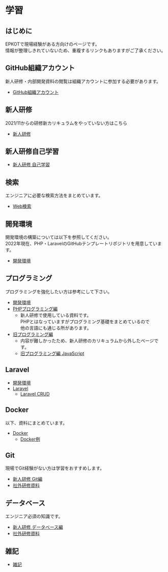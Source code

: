 # 学習

## はじめに

EPKOTで現場経験がある方向けのページです。  
情報が整理しきれていないため、重複するリンクもありますがご了承ください。

## GitHub組織アカウント

新人研修・内部開発資料の閲覧は組織アカウントに参加する必要があります。

- [GitHub組織アカウント](./../github/index.md)

## 新人研修

2021/11からの研修新カリキュラムをやっていない方はこちら

- [新人研修](./../training/index.md)

## 新人研修自己学習

- [新人研修 自己学習](./../self-learning/index.md)

## 検索

エンジニアに必要な検索方法をまとめています。

- [Web検索](./../notes/websearch/index.md)

## 開発環境

開発環境の構築については以下を参照してください。  
2022年現在、PHP・LaravelのGitHubテンプレートリポジトリを用意しています。

- [開発環境](./../environments/index.md)

## プログラミング

プログラミングを強化したい方は参考にして下さい。

- [開発環境](./../environments/index.md)
- [PHPプログラミング編](./../public/t/php/index.md)
  - 新人研修で使用している資料です。  
    PHPとはなっていますがプログラミング基礎をまとめているので  
    他の言語にも通じる所があります。
- [旧プログラミング編](./../training/programming/index.md)
  - 内容が難しかったため、新人研修のカリキュラムから外したページです。
  - [旧プログラミング編 JavaScript](./../training/programming/js/index.md)

## Laravel

- [開発環境](./../environments/index.md)
- [Laravel](./../training/laravel/index.md)
  - [Laravel CRUD](./../training/laravel/crud/index.md)

## Docker

以下、資料にまとめています。

- [Docker](./../training/docker/index.md)
  - [Docker例](./../training/docker/example/index.md)

## Git

現場でGit経験がない方は学習をおすすめします。

- [新人研修 Git編](./../training/git/index.md)
- [社外研修資料](./../self-learning/deep/index.md#社外研修)

## データベース

エンジニア必須の知識です。

- [新人研修 データベース編](./../training/training.md#データベース編)
- [社外研修資料](./../self-learning/deep/index.md#社外研修)

## 雑記

- [雑記](./../notes/index.md)

